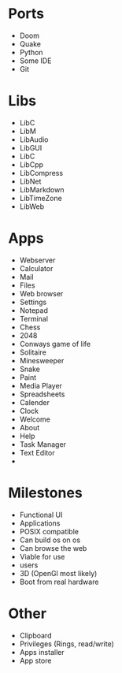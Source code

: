 # Ports
- Doom
- Quake
- Python
- Some IDE
- Git

# Libs
- LibC
- LibM
- LibAudio
- LibGUI
- LibC
- LibCpp
- LibCompress
- LibNet
- LibMarkdown
- LibTimeZone
- LibWeb

# Apps
- Webserver
- Calculator
- Mail
- Files
- Web browser
- Settings
- Notepad
- Terminal
- Chess
- 2048
- Conways game of life
- Solitaire
- Minesweeper
- Snake
- Paint
- Media Player
- Spreadsheets
- Calender
- Clock
- Welcome
- About
- Help
- Task Manager
- Text Editor
- 


# Milestones
- Functional UI
- Applications
- POSIX compatible
- Can build os on os
- Can browse the web
- Viable for use
- users
- 3D (OpenGl most likely)
- Boot from real hardware

# Other
- Clipboard
- Privileges (Rings, read/write)
- Apps installer
- App store